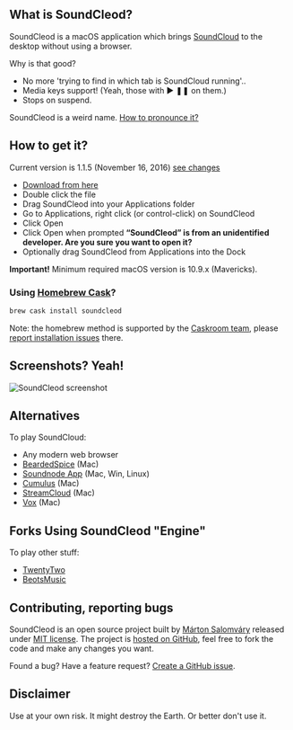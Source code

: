 ## What is SoundCleod?

SoundCleod is a macOS application which brings
[SoundCloud](http://soundcloud.com) to the
desktop without using a browser.

Why is that good?

- No more 'trying to find in which tab is SoundCloud running'..
- Media keys support! (Yeah, those with ▶ ❚❚ on them.)
- Stops on suspend.

SoundCleod is a weird name. [How to pronounce it?](https://soundcloud.com/senart/soundcleod)

## How to get it?

Current version is 1.1.5 (November 16, 2016) [see changes](https://github.com/salomvary/soundcleod/blob/master/CHANGELOG.md)

- [Download from
	here](https://github.com/salomvary/soundcleod/releases/download/v1.1.5/SoundCleod-1.1.5.dmg)
- Double click the file
- Drag SoundCleod into your Applications folder
- Go to Applications, right click (or control-click) on SoundCleod
- Click Open
- Click Open when prompted **“SoundCleod” is from an unidentified developer. Are you sure you want to open it?**
- Optionally drag SoundCleod from Applications into the Dock

**Important!** Minimum required macOS version is 10.9.x (Mavericks).

### Using [Homebrew Cask](http://caskroom.io/)?

```sh
brew cask install soundcleod
```

Note: the homebrew method is supported by the [Caskroom team](https://github.com/caskroom/homebrew-cask), please [report installation issues](https://github.com/caskroom/homebrew-cask#reporting-bugs) there.

## Screenshots? Yeah!

![SoundCleod screenshot](https://raw.github.com/salomvary/soundcleod/master/screenshot.png)

## Alternatives

To play SoundCloud:

- Any modern web browser
- [BeardedSpice](https://github.com/beardedspice/beardedspice) (Mac)
- [Soundnode App](http://www.soundnodeapp.com/) (Mac, Win, Linux)
- [Cumulus](https://github.com/gillesdemey/Cumulus) (Mac)
- [StreamCloud](http://streamcloud.cc) (Mac)
- [Vox](http://coppertino.com/) (Mac)

## Forks Using SoundCleod "Engine"

To play other stuff:

- [TwentyTwo](https://github.com/marcw/twentytwo)
- [BeotsMusic](http://beotsmusic.kiding.net/)

## Contributing, reporting bugs

SoundCleod is an open source project built by [Márton
Salomváry](https://twitter.com/salomvary) released under [MIT
license](https://github.com/salomvary/soundcleod/blob/master/LICENSE). The
project is [hosted on GitHub](https://github.com/salomvary/soundcleod), feel
free to fork the code and make any changes you want.

Found a bug? Have a feature request? [Create a GitHub
issue](https://github.com/salomvary/soundcleod/issues).

## Disclaimer

Use at your own risk. It might destroy the Earth. Or better don't use
it.
